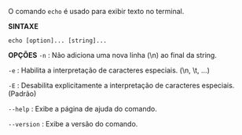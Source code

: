 O comando `echo` é usado para exibir texto no terminal.

**SINTAXE**
```
echo [option]... [string]...
```


**OPÇÕES**
`-n` : Não adiciona uma nova linha (\n) ao final da string.

`-e` : Habilita a interpretação de caracteres especiais. (\n, \t, ...)

`-E` : Desabilita explicitamente a interpretação de caracteres especiais. (Padrão)

`--help` : Exibe a página de ajuda do comando.

`--version` : Exibe a versão do comando.